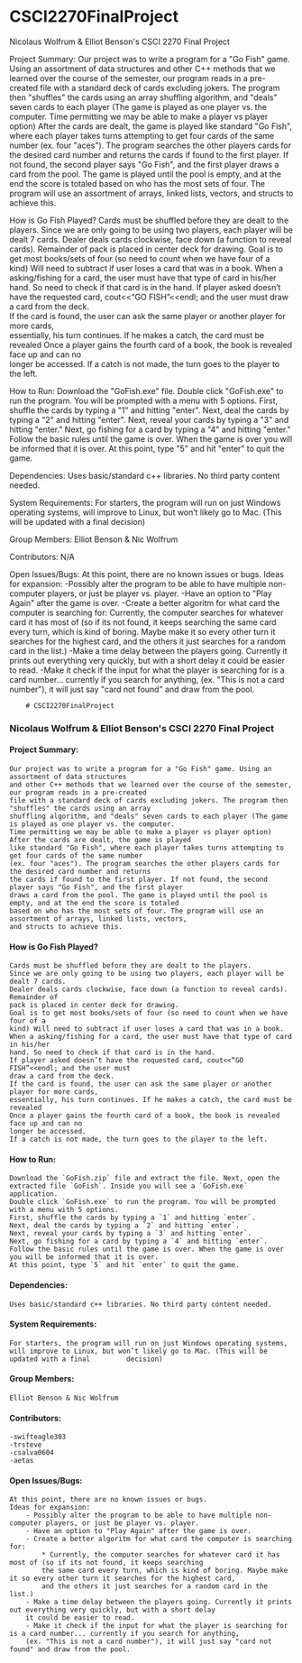 # CSCI2270FinalProject
Nicolaus Wolfrum & Elliot Benson's CSCI 2270 Final Project

Project Summary: 
	Our project was to write a program for a "Go Fish" game. Using an assortment of data structures
	and other C++ methods that we learned over the course of the semester, our program reads in a pre-created
	file with a standard deck of cards excluding jokers. The program then "shuffles" the cards using an array
	shuffling algorithm, and "deals" seven cards to each player (The game is played as one player vs. the computer.
	Time permitting we may be able to make a player vs player option) After the cards are dealt, the game is played
	like standard "Go Fish", where each player takes turns attempting to get four cards of the same number
	(ex. four "aces"). The program searches the other players cards for the desired card number and returns
	the cards if found to the first player. If not found, the second player says "Go Fish", and the first player
	draws a card from the pool. The game is played until the pool is empty, and at the end the score is totaled
	based on who has the most sets of four. The program will use an assortment of arrays, linked lists, vectors, 
	and structs to achieve this.

How is Go Fish Played?
	Cards must be shuffled before they are dealt to the players.
	Since we are only going to be using two players, each player will be dealt 7 cards.
	Dealer deals cards clockwise, face down (a function to reveal cards). Remainder of 
	pack is placed in center deck for drawing.
	Goal is to get most books/sets of four (so need to count when we have four of a 			
	kind) Will need to subtract if user loses a card that was in a book.
	When a asking/fishing for a card, the user must have that type of card in his/her 			
	hand. So need to check if that card is in the hand.
	If player asked doesn’t have the requested card, cout<<“GO FISH”<<endl; and the user must
	draw a card from the deck.	
	If the card is found, the user can ask the same player or another player for more cards, 		
	essentially, his turn continues. If he makes a catch, the card must be revealed
	Once a player gains the fourth card of a book, the book is revealed face up and can no 			
	longer be accessed.
	If a catch is not made, the turn goes to the player to the left.
	

How to Run:
	Download the "GoFish.exe" file.
	Double click "GoFish.exe" to run the program. You will be prompted with a menu with 5 options. 
	First, shuffle the cards by typing a "1" and hitting "enter". 
	Next, deal the cards by typing a "2" and hitting "enter". 
	Next, reveal your cards by typing a "3" and hitting "enter."
	Next, go fishing for a card by typing a "4" and hitting "enter."
	Follow the basic rules until the game is over. When the game is over you will be informed that it is over. 
	At this point, type "5" and hit "enter" to quit the game.

Dependencies: 
	Uses basic/standard c++ libraries. No third party content needed.

System Requirements:
	 For starters, the program will run on just Windows operating systems, will improve to Linux, but won’t likely go to Mac. (This will be updated with a final 		decision)

Group Members: 
	Elliot Benson & Nic Wolfrum

Contributors:
	 N/A

Open Issues/Bugs:
	At this point, there are no known issues or bugs. 
	Ideas for expansion:
		-Possibly alter the program to be able to have multiple non-computer players, or just be player vs. player.
		-Have an option to "Play Again" after the game is over.
		-Create a better algoritm for what card the computer is searching for:
			Currently, the computer searches for whatever card it has most of (so if its not found, it keeps searching
			the same card every turn, which is kind of boring. Maybe make it so every other turn it searches for the highest card,
			and the others it just searches for a random card in the list.)
		-Make a time delay between the players going. Currently it prints out everything very quickly, but with a short delay
		it could be easier to read.
		-Make it check if the input for what the player is searching for is a card number... currently if you search for anything,
		(ex. "This is not a card number"), it will just say "card not found" and draw from the pool.
		
		



		# CSCI2270FinalProject
### Nicolaus Wolfrum & Elliot Benson's CSCI 2270 Final Project

#### Project Summary: 
	
	Our project was to write a program for a "Go Fish" game. Using an assortment of data structures
	and other C++ methods that we learned over the course of the semester, our program reads in a pre-created
	file with a standard deck of cards excluding jokers. The program then "shuffles" the cards using an array
	shuffling algorithm, and "deals" seven cards to each player (The game is played as one player vs. the computer.
	Time permitting we may be able to make a player vs player option) After the cards are dealt, the game is played
	like standard "Go Fish", where each player takes turns attempting to get four cards of the same number
	(ex. four "aces"). The program searches the other players cards for the desired card number and returns
	the cards if found to the first player. If not found, the second player says "Go Fish", and the first player
	draws a card from the pool. The game is played until the pool is empty, and at the end the score is totaled
	based on who has the most sets of four. The program will use an assortment of arrays, linked lists, vectors, 
	and structs to achieve this.

#### How is Go Fish Played?
	
	Cards must be shuffled before they are dealt to the players.
	Since we are only going to be using two players, each player will be dealt 7 cards.
	Dealer deals cards clockwise, face down (a function to reveal cards). Remainder of 
	pack is placed in center deck for drawing.
	Goal is to get most books/sets of four (so need to count when we have four of a 			
	kind) Will need to subtract if user loses a card that was in a book.
	When a asking/fishing for a card, the user must have that type of card in his/her 			
	hand. So need to check if that card is in the hand.
	If player asked doesn’t have the requested card, cout<<“GO FISH”<<endl; and the user must
	draw a card from the deck.	
	If the card is found, the user can ask the same player or another player for more cards, 		
	essentially, his turn continues. If he makes a catch, the card must be revealed
	Once a player gains the fourth card of a book, the book is revealed face up and can no 			
	longer be accessed.
	If a catch is not made, the turn goes to the player to the left.
	

#### How to Run:
	
	Download the `GoFish.zip` file and extract the file. Next, open the extracted file `GoFish`. Inside you will see a `GoFish.exe` application.
	Double click `GoFish.exe` to run the program. You will be prompted with a menu with 5 options. 
	First, shuffle the cards by typing a `1` and hitting `enter`. 
	Next, deal the cards by typing a `2` and hitting `enter`. 
	Next, reveal your cards by typing a `3` and hitting `enter`.
	Next, go fishing for a card by typing a `4` and hitting `enter`.
	Follow the basic rules until the game is over. When the game is over you will be informed that it is over. 
	At this point, type `5` and hit `enter` to quit the game.

#### Dependencies: 
	
	Uses basic/standard c++ libraries. No third party content needed.

#### System Requirements:
	 
	For starters, the program will run on just Windows operating systems, will improve to Linux, but won’t likely go to Mac. (This will be updated with a final 		decision)

#### Group Members: 
	
	Elliot Benson & Nic Wolfrum

#### Contributors:
	 
	-swifteagle303
	-trsteve
	-csalva0604
	-aetas

#### Open Issues/Bugs:
	
	At this point, there are no known issues or bugs. 
	Ideas for expansion:
		- Possibly alter the program to be able to have multiple non-computer players, or just be player vs. player.
		- Have an option to "Play Again" after the game is over.
		- Create a better algoritm for what card the computer is searching for:
			* Currently, the computer searches for whatever card it has most of (so if its not found, it keeps searching
			the same card every turn, which is kind of boring. Maybe make it so every other turn it searches for the highest card,
			and the others it just searches for a random card in the list.)
		- Make a time delay between the players going. Currently it prints out everything very quickly, but with a short delay
		it could be easier to read.
		- Make it check if the input for what the player is searching for is a card number... currently if you search for anything,
		(ex. "This is not a card number"), it will just say "card not found" and draw from the pool.
		
		


